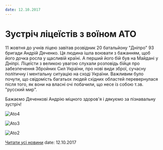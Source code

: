 ```yaml
---
date: 12.10.2017
---
```

# Зустріч ліцеїстів з воїном АТО

11 жовтня до учнів ліцею завітав розвідник 20 батальйону "Дніпро" 93 бригади Андрій Дяченко. Ця людина ішла воювати з бажанням, щоб його дочка росла у щасливій країні. А перший його бій був на Майдані у Дніпрі. Ліцеїсти з великою увагою слухали розповідь бійця про забезпечення Збройних Сил України, про нові види зброї, сучасну політичну і ментальну ситуацію на сході України. Важливим було почути, що свідомість багатьох людей східних областей перевернулася після того, як вони на власні очі побачили, що несе із собою т.зв. "русский мир".

Бажаємо Дяченкові Андрію міцного здоров'я і дякуємо за пізнавальну зустріч!

![Ato4](/images/blog/зустріч-ліцеїстів-з-воїном-ато/ato4.jpg)

![Ato3](/images/blog/зустріч-ліцеїстів-з-воїном-ато/ato3.jpg)

![Ato2](/images/blog/зустріч-ліцеїстів-з-воїном-ато/ato2.jpg)

[Читати усі новини](/news)
date: 12.10.2017
